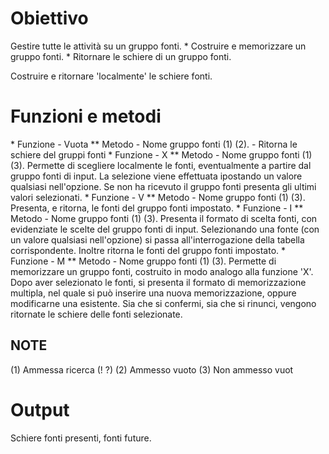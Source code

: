 # Obiettivo
Gestire tutte le attività su un gruppo fonti.
 \* Costruire e memorizzare un gruppo fonti.
 \* Ritornare le schiere di un gruppo fonti.

Costruire e ritornare 'localmente' le schiere fonti.

# Funzioni e metodi
 \* Funzione - Vuota
 \*\* Metodo   - Nome gruppo fonti (1) (2). - Ritorna le schiere del gruppi fonti
 \* Funzione - X
 \*\* Metodo   - Nome gruppo fonti (1) (3). Permette di scegliere localmente le fonti, eventualmente a partire dal gruppo fonti di input. La selezione viene effettuata ipostando un valore qualsiasi nell'opzione. Se non ha ricevuto il gruppo fonti presenta gli ultimi valori selezionati.
 \* Funzione - V
 \*\* Metodo   - Nome gruppo fonti (1) (3). Presenta, e ritorna, le fonti del gruppo fonti impostato.
 \* Funzione - I
 \*\* Metodo   - Nome gruppo fonti (1) (3). Presenta il formato di scelta fonti, con evidenziate le scelte del gruppo fonti di input. Selezionando una fonte (con un valore qualsiasi nell'opzione) si passa all'interrogazione della tabella corrispondente. Inoltre ritorna le fonti del gruppo fonti impostato.
 \* Funzione - M
 \*\* Metodo   - Nome gruppo fonti (1) (3). Permette di memorizzare un gruppo fonti, costruito in modo analogo alla funzione 'X'. Dopo aver selezionato le fonti, si presenta il formato di memorizzazione multipla, nel quale si può inserire una nuova memorizzazione, oppure modificarne una esistente. Sia che si confermi, sia che si rinunci, vengono ritornate le schiere delle fonti selezionate.

## NOTE
(1) Ammessa ricerca (! ?)
(2) Ammesso vuoto
(3) Non ammesso vuot

# Output
Schiere  fonti presenti, fonti future.
